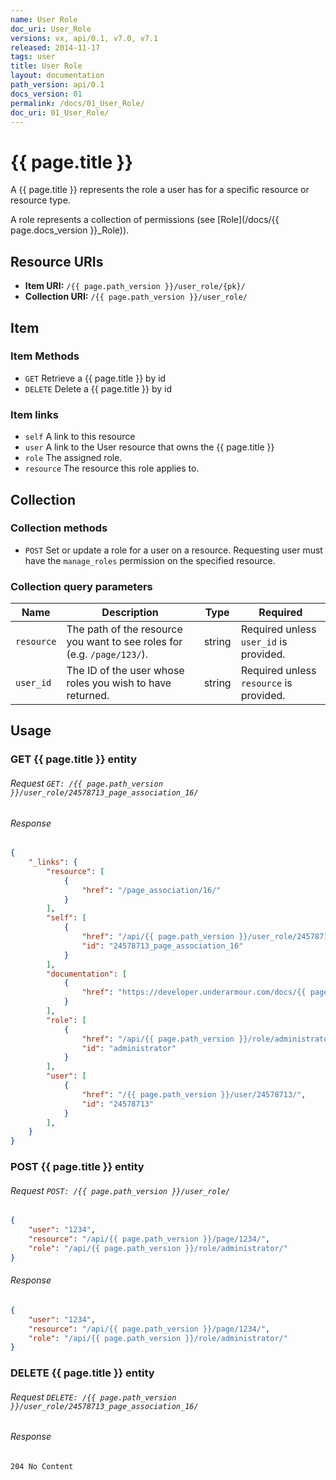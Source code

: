 ```yaml
---
name: User Role
doc_uri: User_Role
versions: vx, api/0.1, v7.0, v7.1
released: 2014-11-17
tags: user
title: User Role
layout: documentation
path_version: api/0.1
docs_version: 01
permalink: /docs/01_User_Role/
doc_uri: 01_User_Role/
---
```


# {{ page.title }}

A {{ page.title }} represents the role a user has for a specific resource or resource
type.

A role represents a collection of permissions (see [Role](/docs/{{ page.docs_version }}_Role)).


## Resource URIs

* **Item URI:** `/{{ page.path_version }}/user_role/{pk}/`
* **Collection URI:** `/{{ page.path_version }}/user_role/`


## Item

### Item Methods

* `GET` Retrieve a {{ page.title }} by id
* `DELETE` Delete a {{ page.title }} by id


### Item links

* `self` A link to this resource
* `user` A link to the User resource that owns the {{ page.title }}
* `role` The assigned role.
* `resource` The resource this role applies to.


## Collection

### Collection methods

* `POST` Set or update a role for a user on a resource. Requesting user must
  have the `manage_roles` permission on the specified resource.


### Collection query parameters

| Name       | Description                                                             | Type   | Required                                |
| ---        | ---                                                                     | ---    | ---                                     |
| `resource` | The path of the resource you want to see roles for (e.g. `/page/123/`). | string | Required unless `user_id` is provided.  |
| `user_id`  | The ID of the user whose roles you wish to have returned.               | string | Required unless `resource` is provided. |


## Usage

### GET {{ page.title }} entity

###### Request `GET: /{{ page.path_version }}/user_role/24578713_page_association_16/`

###### Response

```json
{
    "_links": {
        "resource": [
            {
                "href": "/page_association/16/"
            }
        ],
        "self": [
            {
                "href": "/api/{{ page.path_version }}/user_role/24578713_page_association_16/",
                "id": "24578713_page_association_16"
            }
        ],
        "documentation": [
            {
                "href": "https://developer.underarmour.com/docs/{{ page.doc_uri }}"
            }
        ],
        "role": [
            {
                "href": "/api/{{ page.path_version }}/role/administrator/",
                "id": "administrator"
            }
        ],
        "user": [
            {
                "href": "/{{ page.path_version }}/user/24578713/",
                "id": "24578713"
            }
        ],
    }
}
```


### POST {{ page.title }} entity

###### Request `POST: /{{ page.path_version }}/user_role/`

```json
{
    "user": "1234",
    "resource": "/api/{{ page.path_version }}/page/1234/",
    "role": "/api/{{ page.path_version }}/role/administrator/"
}
```


###### Response

```json
{
    "user": "1234",
    "resource": "/api/{{ page.path_version }}/page/1234/",
    "role": "/api/{{ page.path_version }}/role/administrator/"
}
```


### DELETE {{ page.title }} entity

###### Request `DELETE: /{{ page.path_version }}/user_role/24578713_page_association_16/`

###### Response

```
204 No Content
```
